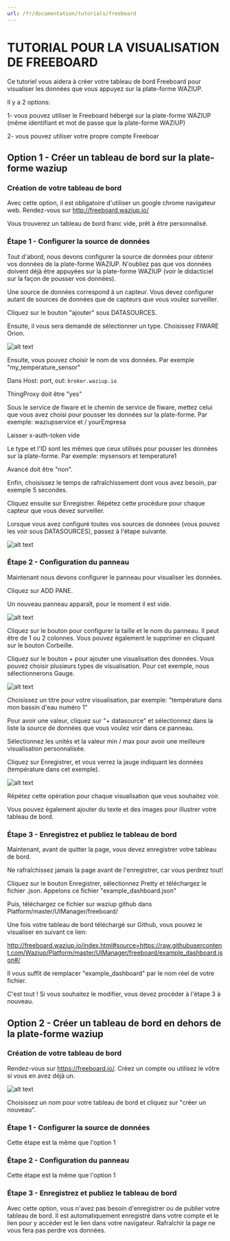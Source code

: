 ```yaml
---
url: /fr/documentation/tutorials/freeboard
---
```


# TUTORIAL POUR LA VISUALISATION DE FREEBOARD

Ce tutoriel vous aidera à créer votre tableau de bord Freeboard pour visualiser les données que vous appuyez sur la plate-forme WAZIUP.

Il y a 2 options:

1- vous pouvez utiliser le Freeboard hébergé sur la plate-forme WAZIUP (même identifiant et mot de passe que la plate-forme WAZIUP)

2- vous pouvez utiliser votre propre compte Freeboar

## Option 1 - Créer un tableau de bord sur la plate-forme waziup
### Création de votre tableau de bord
Avec cette option, il est obligatoire d'utiliser un google chrome navigateur web.
Rendez-vous sur http://freeboard.waziup.io/

Vous trouverez un tableau de bord franc vide, prêt à être personnalisé.
### Étape 1 - Configurer la source de données
Tout d'abord, nous devons configurer la source de données pour obtenir vos données de la plate-forme WAZIUP.
N'oubliez pas que vos données doivent déjà être appuyées sur la plate-forme WAZIUP (voir le didacticiel sur la façon de pousser vos données).

Une source de données correspond à un capteur.
Vous devez configurer autant de sources de données que de capteurs que vous voulez surveiller.

Cliquez sur le bouton "ajouter" sous DATASOURCES.

Ensuite, il vous sera demandé de sélectionner un type. Choisissez FIWARE Orion.

![alt text](https://github.com/Waziup/waziup.io/blob/master/content/documentation/tutorials/freeboard/datasource2.JPG?raw=true)

Ensuite, vous pouvez choisir le nom de vos données. Par exemple "my_temperature_sensor"

Dans Host: port, out: `broker.waziup.io`

ThingProxy doit être "yes"

Sous le service de fiware et le chemin de service de fiware, mettez celui que vous avez choisi pour pousser les données sur la plate-forme.
Par exemple: waziupservice et / yourEmpresa

Laisser x-auth-token vide

Le type et l'ID sont les mêmes que ceux utilisés pour pousser les données sur la plate-forme.
Par exemple: mysensors et temperature1

Avancé doit être "non".

Enfin, choisissez le temps de rafraîchissement dont vous avez besoin, par exemple 5 secondes.

Cliquez ensuite sur Enregistrer. Répétez cette procédure pour chaque capteur que vous devez surveiller.

Lorsque vous avez configuré toutes vos sources de données (vous pouvez les voir sous DATASOURCES), passez à l'étape suivante.

![alt text](https://github.com/Waziup/waziup.io/blob/master/content/documentation/tutorials/freeboard/data_added.JPG?raw=true)

### Étape 2 - Configuration du panneau

Maintenant nous devons configurer le panneau pour visualiser les données.

Cliquez sur ADD PANE.

Un nouveau panneau apparaît, pour le moment il est vide.

![alt text](https://github.com/Waziup/waziup.io/blob/master/content/documentation/tutorials/freeboard/add_pane.jpg?raw=true)

Cliquez sur le bouton pour configurer la taille et le nom du panneau.
Il peut être de 1 ou 2 colonnes.
Vous pouvez également le supprimer en cliquant sur le bouton Corbeille.

Cliquez sur le bouton + pour ajouter une visualisation des données.
Vous pouvez choisir plusieurs types de visualisation. Pour cet exemple, nous sélectionnerons Gauge.

![alt text](https://github.com/Waziup/waziup.io/blob/master/content/documentation/tutorials/freeboard/temperature%20gauge.JPG?raw=true)

Choisissez un titre pour votre visualisation, par exemple: "température dans mon bassin d'eau numéro 1"

Pour avoir une valeur, cliquez sur "+ datasource" et sélectionnez dans la liste la source de données que vous voulez voir dans ce panneau.

Sélectionnez les unités et la valeur min / max pour avoir une meilleure visualisation personnalisée.

Cliquez sur Enregistrer, et vous verrez la jauge indiquant les données (température dans cet exemple).

![alt text](https://github.com/Waziup/waziup.io/blob/master/content/documentation/tutorials/freeboard/temperature_panel.JPG?raw=true)

Répétez cette opération pour chaque visualisation que vous souhaitez voir.

Vous pouvez également ajouter du texte et des images pour illustrer votre tableau de bord.


### Étape 3 - Enregistrez et publiez le tableau de bord

Maintenant, avant de quitter la page, vous devez enregistrer votre tableau de bord.

Ne rafraîchissez jamais la page avant de l'enregistrer, car vous perdrez tout!

Cliquez sur le bouton Enregistrer, sélectionnez Pretty et téléchargez le fichier .json.
Appelons ce fichier "example_dashboard.json"

Puis, téléchargez ce fichier sur waziup github dans Platform/master/UIManager/freeboard/

Une fois votre tableau de bord téléchargé sur Github, vous pouvez le visualiser en suivant ce lien:

http://freeboard.waziup.io/index.html#source=https://raw.githubusercontent.com/Waziup/Platform/master/UIManager/freeboard/example_dashboard.json#/

Il vous suffit de remplacer "example_dashboard" par le nom réel de votre fichier.

C'est tout ! Si vous souhaitez le modifier, vous devez procéder à l'étape 3 à nouveau.

## Option 2 - Créer un tableau de bord en dehors de la plate-forme waziup
### Création de votre tableau de bord
Rendez-vous sur https://freeboard.io/. Créez un compte ou utilisez le vôtre si vous en avez déjà un.

![alt text](https://github.com/Waziup/waziup.io/blob/master/content/documentation/tutorials/freeboard/new_dashboard.JPG?raw=true)

Choisissez un nom pour votre tableau de bord et cliquez sur "créer un nouveau".

### Étape 1 - Configurer la source de données
Cette étape est la même que l'option 1
### Étape 2 - Configuration du panneau
Cette étape est la même que l'option 1
### Étape 3 - Enregistrez et publiez le tableau de bord
Avec cette option, vous n'avez pas besoin d'enregistrer ou de publier votre tableau de bord.
Il est automatiquement enregistré dans votre compte et le lien pour y accéder est le lien dans votre navigateur.
Rafraîchir la page ne vous fera pas perdre vos données.

